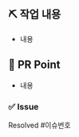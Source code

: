 ## ⛏ 작업 내용
<!-- 작업한 내용을 간단하게 적어주세요! -->
- 내용


## 📌 PR Point
<!-- 주의할 사항이나 같이 고민해볼 부분, 리뷰를 원하는 부분 등을 적어주세요! -->
- 내용


### ✅ Issue
<!-- 생성한 관련 이슈가 있다면 Resolved #이슈번호로 닫아주세요! -->
Resolved #이슈번호
